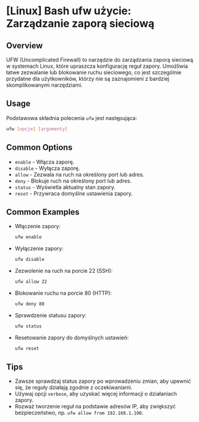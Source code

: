 # [Linux] Bash ufw użycie: Zarządzanie zaporą sieciową

## Overview
UFW (Uncomplicated Firewall) to narzędzie do zarządzania zaporą sieciową w systemach Linux, które upraszcza konfigurację reguł zapory. Umożliwia łatwe zezwalanie lub blokowanie ruchu sieciowego, co jest szczególnie przydatne dla użytkowników, którzy nie są zaznajomieni z bardziej skomplikowanymi narzędziami.

## Usage
Podstawowa składnia polecenia `ufw` jest następująca:

```bash
ufw [opcje] [argumenty]
```

## Common Options
- `enable` - Włącza zaporę.
- `disable` - Wyłącza zaporę.
- `allow` - Zezwala na ruch na określony port lub adres.
- `deny` - Blokuje ruch na określony port lub adres.
- `status` - Wyświetla aktualny stan zapory.
- `reset` - Przywraca domyślne ustawienia zapory.

## Common Examples
- Włączenie zapory:
  ```bash
  ufw enable
  ```

- Wyłączenie zapory:
  ```bash
  ufw disable
  ```

- Zezwolenie na ruch na porcie 22 (SSH):
  ```bash
  ufw allow 22
  ```

- Blokowanie ruchu na porcie 80 (HTTP):
  ```bash
  ufw deny 80
  ```

- Sprawdzenie statusu zapory:
  ```bash
  ufw status
  ```

- Resetowanie zapory do domyślnych ustawień:
  ```bash
  ufw reset
  ```

## Tips
- Zawsze sprawdzaj status zapory po wprowadzeniu zmian, aby upewnić się, że reguły działają zgodnie z oczekiwaniami.
- Używaj opcji `verbose`, aby uzyskać więcej informacji o działaniach zapory.
- Rozważ tworzenie reguł na podstawie adresów IP, aby zwiększyć bezpieczeństwo, np. `ufw allow from 192.168.1.100`.